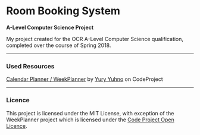 # Room Booking System
**A-Level Computer Science Project**

My project created for the OCR A-Level Computer Science qualification, completed over the course of Spring 2018.

---

### Used Resources

[Calendar Planner / WeekPlanner](https://www.codeproject.com/Articles/252247/Calendar-Planner) by [Yury Yuhno](https://www.codeproject.com/script/Membership/View.aspx?mid=3762262) on CodeProject

---

### Licence

This project is licensed under the MIT License, with exception of the WeekPlanner project which is licensed under the [Code Project Open Licence](https://www.codeproject.com/info/cpol10.aspx).
